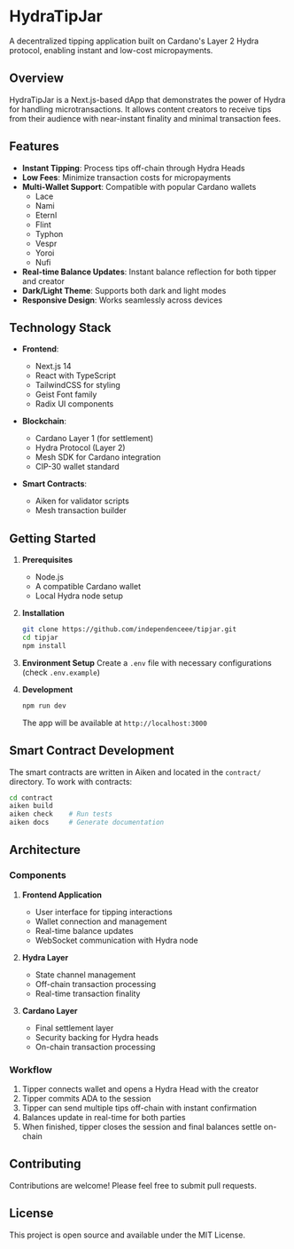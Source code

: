 # HydraTipJar

A decentralized tipping application built on Cardano's Layer 2 Hydra protocol, enabling instant and low-cost micropayments.

## Overview

HydraTipJar is a Next.js-based dApp that demonstrates the power of Hydra for handling microtransactions. It allows content creators to receive tips from their audience with near-instant finality and minimal transaction fees.

## Features

-   **Instant Tipping**: Process tips off-chain through Hydra Heads
-   **Low Fees**: Minimize transaction costs for micropayments
-   **Multi-Wallet Support**: Compatible with popular Cardano wallets
    -   Lace
    -   Nami
    -   Eternl
    -   Flint
    -   Typhon
    -   Vespr
    -   Yoroi
    -   Nufi
-   **Real-time Balance Updates**: Instant balance reflection for both tipper and creator
-   **Dark/Light Theme**: Supports both dark and light modes
-   **Responsive Design**: Works seamlessly across devices

## Technology Stack

-   **Frontend**:

    -   Next.js 14
    -   React with TypeScript
    -   TailwindCSS for styling
    -   Geist Font family
    -   Radix UI components

-   **Blockchain**:

    -   Cardano Layer 1 (for settlement)
    -   Hydra Protocol (Layer 2)
    -   Mesh SDK for Cardano integration
    -   CIP-30 wallet standard

-   **Smart Contracts**:
    -   Aiken for validator scripts
    -   Mesh transaction builder

## Getting Started

1. **Prerequisites**

    - Node.js
    - A compatible Cardano wallet
    - Local Hydra node setup

2. **Installation**

    ```bash
    git clone https://github.com/independenceee/tipjar.git
    cd tipjar
    npm install
    ```

3. **Environment Setup**
   Create a `.env` file with necessary configurations (check `.env.example`)

4. **Development**
    ```bash
    npm run dev
    ```
    The app will be available at `http://localhost:3000`

## Smart Contract Development

The smart contracts are written in Aiken and located in the `contract/` directory. To work with contracts:

```bash
cd contract
aiken build
aiken check    # Run tests
aiken docs     # Generate documentation
```

## Architecture

### Components

1. **Frontend Application**

    - User interface for tipping interactions
    - Wallet connection and management
    - Real-time balance updates
    - WebSocket communication with Hydra node

2. **Hydra Layer**

    - State channel management
    - Off-chain transaction processing
    - Real-time transaction finality

3. **Cardano Layer**
    - Final settlement layer
    - Security backing for Hydra heads
    - On-chain transaction processing

### Workflow

1. Tipper connects wallet and opens a Hydra Head with the creator
2. Tipper commits ADA to the session
3. Tipper can send multiple tips off-chain with instant confirmation
4. Balances update in real-time for both parties
5. When finished, tipper closes the session and final balances settle on-chain

## Contributing

Contributions are welcome! Please feel free to submit pull requests.

## License

This project is open source and available under the MIT License.
